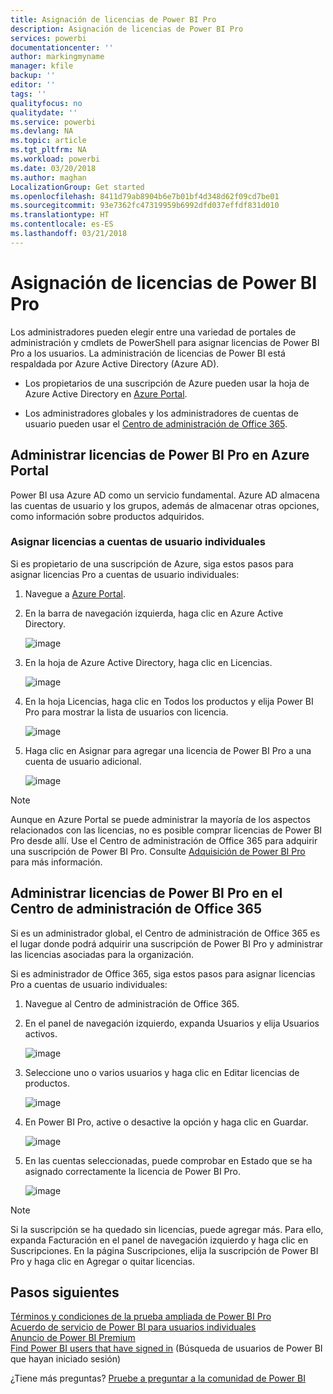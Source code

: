 ```yaml
---
title: Asignación de licencias de Power BI Pro
description: Asignación de licencias de Power BI Pro
services: powerbi
documentationcenter: ''
author: markingmyname
manager: kfile
backup: ''
editor: ''
tags: ''
qualityfocus: no
qualitydate: ''
ms.service: powerbi
ms.devlang: NA
ms.topic: article
ms.tgt_pltfrm: NA
ms.workload: powerbi
ms.date: 03/20/2018
ms.author: maghan
LocalizationGroup: Get started
ms.openlocfilehash: 8411d79ab8904b6e7b01bf4d348d62f09cd7be01
ms.sourcegitcommit: 93e7362fc47319959b6992dfd037effdf831d010
ms.translationtype: HT
ms.contentlocale: es-ES
ms.lasthandoff: 03/21/2018
---
```

# <a name="assigning-power-bi-pro-licenses"></a>Asignación de licencias de Power BI Pro

Los administradores pueden elegir entre una variedad de portales de administración y cmdlets de PowerShell para asignar licencias de Power BI Pro a los usuarios. La administración de licencias de Power BI está respaldada por Azure Active Directory (Azure AD).

* Los propietarios de una suscripción de Azure pueden usar la hoja de Azure Active Directory en [Azure Portal](https://ms.portal.azure.com/#@microsoft.onmicrosoft.com/dashboard/private/39bc3cf7-31a4-43f6-954c-f2d69ca2f0). 

* Los administradores globales y los administradores de cuentas de usuario pueden usar el [Centro de administración de Office 365](https://portal.office.com/AdminPortal/Home#/homepage).

## <a name="managing-power-bi-pro-licenses-in-the-azure-portal"></a>Administrar licencias de Power BI Pro en Azure Portal

Power BI usa Azure AD como un servicio fundamental. Azure AD almacena las cuentas de usuario y los grupos, además de almacenar otras opciones, como información sobre productos adquiridos.

### <a name="assigning-licenses-to-individual-user-accounts"></a>Asignar licencias a cuentas de usuario individuales

Si es propietario de una suscripción de Azure, siga estos pasos para asignar licencias Pro a cuentas de usuario individuales:

1. Navegue a [Azure Portal](https://ms.portal.azure.com/#@microsoft.onmicrosoft.com/dashboard/private/39bc3cf7-31a4-43f6-954c-f2d69ca2f0). 

2. En la barra de navegación izquierda, haga clic en Azure Active Directory.

    ![image](media/service-assigning-power-bi-pro-licenses/service-assigning-power-bi-pro-licenses-01.png)

3. En la hoja de Azure Active Directory, haga clic en Licencias.

    ![image](media/service-assigning-power-bi-pro-licenses/service-assigning-power-bi-pro-licenses-02.png)

4. En la hoja Licencias, haga clic en Todos los productos y elija Power BI Pro para mostrar la lista de usuarios con licencia.

    ![image](media/service-assigning-power-bi-pro-licenses/service-assigning-power-bi-pro-licenses-03.png)

5. Haga clic en Asignar para agregar una licencia de Power BI Pro a una cuenta de usuario adicional.

    ![image](media/service-assigning-power-bi-pro-licenses/service-assigning-power-bi-pro-licenses-04.png)

> [!NOTE]
> Aunque en Azure Portal se puede administrar la mayoría de los aspectos relacionados con las licencias, no es posible comprar licencias de Power BI Pro desde allí. Use el Centro de administración de Office 365 para adquirir una suscripción de Power BI Pro. Consulte [Adquisición de Power BI Pro](https://docs.microsoft.com/en-us/power-bi/service-admin-purchasing-power-bi-pro) para más información.
>

## <a name="managing-power-bi-pro-licenses-in-the-office-365-admin-center"></a>Administrar licencias de Power BI Pro en el Centro de administración de Office 365

Si es un administrador global, el Centro de administración de Office 365 es el lugar donde podrá adquirir una suscripción de Power BI Pro y administrar las licencias asociadas para la organización.

Si es administrador de Office 365, siga estos pasos para asignar licencias Pro a cuentas de usuario individuales:

1. Navegue al Centro de administración de Office 365.

2. En el panel de navegación izquierdo, expanda Usuarios y elija Usuarios activos.

    ![image](media/service-assigning-power-bi-pro-licenses/service-assigning-power-bi-pro-licenses-05.png)

3. Seleccione uno o varios usuarios y haga clic en Editar licencias de productos.

    ![image](media/service-assigning-power-bi-pro-licenses/service-assigning-power-bi-pro-licenses-06.png)

4. En Power BI Pro, active o desactive la opción y haga clic en Guardar.

    ![image](media/service-assigning-power-bi-pro-licenses/service-assigning-power-bi-pro-licenses-07.png)

5. En las cuentas seleccionadas, puede comprobar en Estado que se ha asignado correctamente la licencia de Power BI Pro.

    ![image](media/service-assigning-power-bi-pro-licenses/service-assigning-power-bi-pro-licenses-08.png)

> [!NOTE]
> Si la suscripción se ha quedado sin licencias, puede agregar más. Para ello, expanda Facturación en el panel de navegación izquierdo y haga clic en Suscripciones. En la página Suscripciones, elija la suscripción de Power BI Pro y haga clic en Agregar o quitar licencias.
>

## <a name="next-steps"></a>Pasos siguientes
[Términos y condiciones de la prueba ampliada de Power BI Pro](https://aka.ms/power-bi-trial)
</br>
[Acuerdo de servicio de Power BI para usuarios individuales](https://powerbi.microsoft.com/terms-of-service/)
</br>
[Anuncio de Power BI Premium](https://aka.ms/pbipremium-announcement)
</br>
[Find Power BI users that have signed in](service-admin-access-usage.md) (Búsqueda de usuarios de Power BI que hayan iniciado sesión)

¿Tiene más preguntas? [Pruebe a preguntar a la comunidad de Power BI](https://community.powerbi.com/)